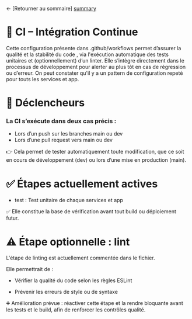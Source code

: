 ← [Retourner au sommaire] [summary]

# 🧪 CI – Intégration Continue
Cette configuration présente dans .github/workflows permet d’assurer la qualité et la stabilité du code , via l'exécution automatique des tests unitaires et (optionnellement) d’un linter.
Elle s’intègre directement dans le processus de développement pour alerter au plus tôt en cas de régression ou d’erreur.
On peut constater qu'il y a un pattern de configuration repeté pour touts les services et app.

# 🔁 Déclencheurs
### La CI s’exécute dans deux cas précis :

- Lors d’un push sur les branches main ou dev
- Lors d’une pull request vers main ou dev

👉 Cela permet de tester automatiquement toute modification, que ce soit en cours de développement (dev) ou lors d’une mise en production (main).

# ✅ Étapes actuellement actives

- test : Test unitaire de chaque services et app

✅ Elle constitue la base de vérification avant tout build ou déploiement futur.

# ⚠️ Étape optionnelle : lint
L'étape de linting est actuellement commentée dans le fichier.

Elle permettrait de :
- Vérifier la qualité du code selon les règles ESLint

- Prévenir les erreurs de style ou de syntaxe

➕ Amélioration prévue : réactiver cette étape et la rendre bloquante avant les tests et le build, afin de renforcer les contrôles qualité.

[summary]: ../README.md
